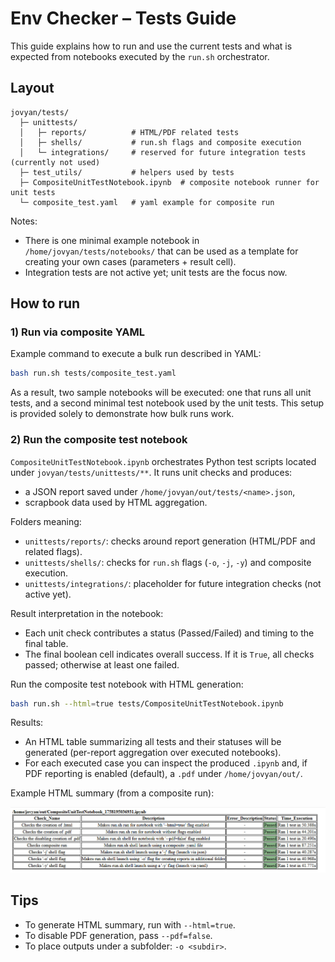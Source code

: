 # Env Checker – Tests Guide

This guide explains how to run and use the current tests and what is expected from notebooks executed by the `run.sh`
orchestrator.

## Layout

```text
jovyan/tests/
  ├─ unittests/
  │   ├─ reports/          # HTML/PDF related tests
  │   ├─ shells/           # run.sh flags and composite execution
  │   └─ integrations/     # reserved for future integration tests (currently not used)
  ├─ test_utils/           # helpers used by tests
  ├─ CompositeUnitTestNotebook.ipynb  # composite notebook runner for unit tests
  └─ composite_test.yaml   # yaml example for composite run
```

Notes:
- There is one minimal example notebook in `/home/jovyan/tests/notebooks/` that can be used as a template for
creating your own cases (parameters + result cell).
- Integration tests are not active yet; unit tests are the focus now.

## How to run

### 1) Run via composite YAML

Example command to execute a bulk run described in YAML:

```bash
bash run.sh tests/composite_test.yaml
```

As a result, two sample notebooks will be executed: one that runs all unit tests, and a second minimal test notebook
used by the unit tests. This setup is provided solely to demonstrate how bulk runs work.

### 2) Run the composite test notebook

`CompositeUnitTestNotebook.ipynb` orchestrates Python test scripts located under `jovyan/tests/unittests/**`. It runs
unit checks and produces:
- a JSON report saved under `/home/jovyan/out/tests/<name>.json`,
- scrapbook data used by HTML aggregation.

Folders meaning:
- `unittests/reports/`: checks around report generation (HTML/PDF and related flags).
- `unittests/shells/`: checks for `run.sh` flags (`-o`, `-j`, `-y`) and composite execution.
- `unittests/integrations/`: placeholder for future integration checks (not active yet).

Result interpretation in the notebook:
- Each unit check contributes a status (Passed/Failed) and timing to the final table.
- The final boolean cell indicates overall success. If it is `True`, all checks passed; otherwise at least one failed.

Run the composite test notebook with HTML generation:

```bash
bash run.sh --html=true tests/CompositeUnitTestNotebook.ipynb
```

Results:
- An HTML table summarizing all tests and their statuses will be generated (per-report aggregation over executed
notebooks).
- For each executed case you can inspect the produced `.ipynb` and, if PDF reporting is enabled (default), a `.pdf`
under `/home/jovyan/out/`.

Example HTML summary (from a composite run):

![Unit tests HTML summary](images/unit_test_run_html_example.jpg)

## Tips

- To generate HTML summary, run with `--html=true`.
- To disable PDF generation, pass `--pdf=false`.
- To place outputs under a subfolder: `-o <subdir>`.

